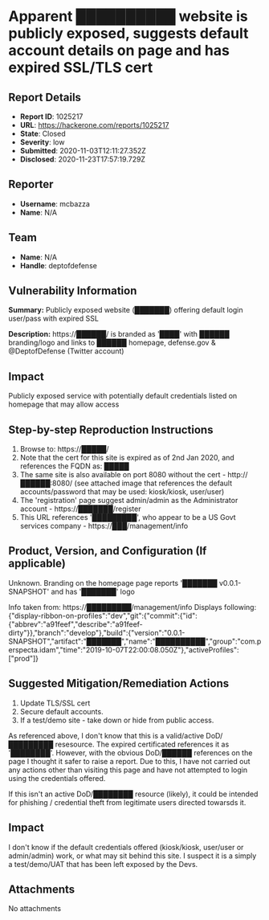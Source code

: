 # Apparent ██████████ website is publicly exposed, suggests default account details on page and has expired SSL/TLS cert

## Report Details
- **Report ID**: 1025217
- **URL**: https://hackerone.com/reports/1025217
- **State**: Closed
- **Severity**: low
- **Submitted**: 2020-11-03T12:11:27.352Z
- **Disclosed**: 2020-11-23T17:57:19.729Z

## Reporter
- **Username**: mcbazza
- **Name**: N/A

## Team
- **Name**: N/A
- **Handle**: deptofdefense

## Vulnerability Information
**Summary:**
Publicly exposed website (███████) offering default login user/pass with expired SSL

**Description:**
https://██████/ is branded as '████' with ██████ branding/logo and links to ██████ homepage, defense.gov & @DeptofDefense (Twitter account)

## Impact
Publicly exposed service with potentially default credentials listed on homepage that may allow access

## Step-by-step Reproduction Instructions
1. Browse to: https://█████/
2. Note that the cert for this site is expired as of 2nd Jan 2020, and references the FQDN as: █████
3. The same site is also available on port 8080 without the cert - http://██████:8080/
(see attached image that references the default accounts/password that may be used: kiosk/kiosk, user/user)
4. The 'registration' page suggest admin/admin as the Administrator account - https://███████/register
5. This URL references '█████████', who appear to be a US Govt services company - https://███/management/info

## Product, Version, and Configuration (If applicable)
Unknown. Branding on the homepage page reports '███████ v0.0.1-SNAPSHOT' and has '███████' logo

Info taken from: https://█████████/management/info
Displays following:
{"display-ribbon-on-profiles":"dev","git":{"commit":{"id":{"abbrev":"a91feef","describe":"a91feef-dirty"}},"branch":"develop"},"build":{"version":"0.0.1-SNAPSHOT","artifact":"███████","name":"██████████","group":"com.perspecta.idam","time":"2019-10-07T22:00:08.050Z"},"activeProfiles":["prod"]}

## Suggested Mitigation/Remediation Actions
1. Update TLS/SSL cert
2. Secure default accounts.
3. If a test/demo site - take down or hide from public access.

As referenced above, I don't know that this is a valid/active DoD/█████████ resesource. The expired certificated references it as '████████'. However, with the obvious DoD/██████ references on the page I thought it safer to raise a report.
Due to this, I have not carried out any actions other than visiting this page and have not attempted to login using the credentials offered.

If this isn't an active DoD/████████ resource (likely), it could be intended for phishing / credential theft from legitimate users directed towarsds it.

## Impact

I don't know if the default credentials offered (kiosk/kiosk, user/user or admin/admin) work, or what may sit behind this site.
I suspect it is a simply a test/demo/UAT that has been left exposed by the Devs.

## Attachments
No attachments
